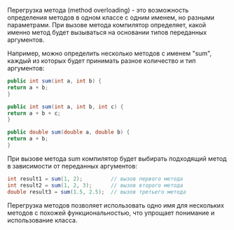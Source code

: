 Перегрузка метода (method overloading) - это возможность определения методов в одном классе с одним именем, но разными параметрами. При вызове метода компилятор определяет, какой именно метод будет вызываться на основании типов переданных аргументов.

Например, можно определить несколько методов с именем "sum", каждый из которых будет принимать разное количество и тип аргументов:

```java
public int sum(int a, int b) {
return a + b;
}

public int sum(int a, int b, int c) {
return a + b + c;
}

public double sum(double a, double b) {
return a + b;
}
```

При вызове метода sum компилятор будет выбирать подходящий метод в зависимости от переданных аргументов:

```java
int result1 = sum(1, 2);         // вызов первого метода
int result2 = sum(1, 2, 3);      // вызов второго метода
double result3 = sum(1.5, 2.5);  // вызов третьего метода

```
Перегрузка методов позволяет использовать одно имя для нескольких методов с похожей функциональностью, что упрощает понимание и использование класса.